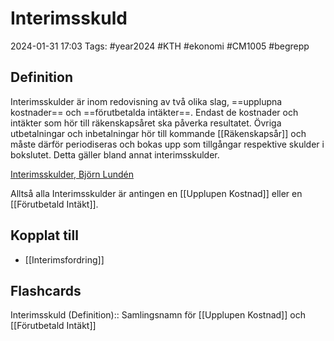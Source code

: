 # Interimsskuld

2024-01-31 17:03
Tags: #year2024 #KTH #ekonomi #CM1005 #begrepp

## Definition

Interimsskulder är inom redovisning av två olika slag, ==upplupna kostnader== och ==förutbetalda intäkter==. Endast de kostnader och intäkter som hör till räkenskapsåret ska påverka resultatet. Övriga utbetalningar och inbetalningar hör till kommande [[Räkenskapsår]] och måste därför periodiseras och bokas upp som tillgångar respektive skulder i bokslutet. Detta gäller bland annat interimsskulder.

[Interimsskulder, Björn Lundén](https://www.bjornlunden.se/bokslut--%C3%A5rsredovisning/interimsskulder__1296)

Alltså alla Interimsskulder är antingen en [[Upplupen Kostnad]] eller en [[Förutbetald Intäkt]].

## Kopplat till

- [[Interimsfordring]]

## Flashcards

Interimsskuld (Definition):: Samlingsnamn för [[Upplupen Kostnad]] och [[Förutbetald Intäkt]]
